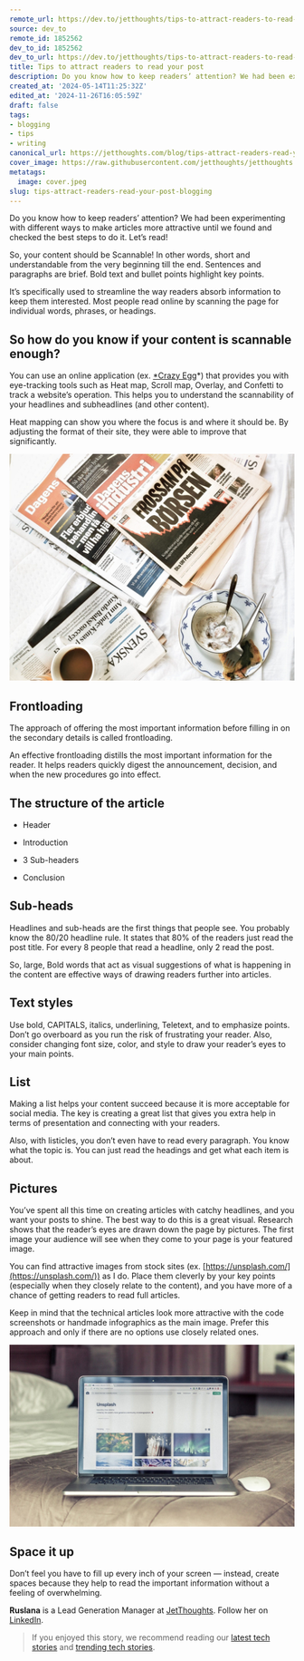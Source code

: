 ```yaml
---
remote_url: https://dev.to/jetthoughts/tips-to-attract-readers-to-read-your-post-2n9j
source: dev_to
remote_id: 1852562
dev_to_id: 1852562
dev_to_url: https://dev.to/jetthoughts/tips-to-attract-readers-to-read-your-post-2n9j
title: Tips to attract readers to read your post
description: Do you know how to keep readers’ attention? We had been experimenting with different ways to make...
created_at: '2024-05-14T11:25:32Z'
edited_at: '2024-11-26T16:05:59Z'
draft: false
tags:
- blogging
- tips
- writing
canonical_url: https://jetthoughts.com/blog/tips-attract-readers-read-your-post-blogging/
cover_image: https://raw.githubusercontent.com/jetthoughts/jetthoughts.github.io/master/content/blog/tips-attract-readers-read-your-post-blogging/cover.jpeg
metatags:
  image: cover.jpeg
slug: tips-attract-readers-read-your-post-blogging
---
```

Do you know how to keep readers’ attention? We had been experimenting with different ways to make articles more attractive until we found and checked the best steps to do it. Let’s read!

So, your content should be Scannable! In other words, short and understandable from the very beginning till the end. Sentences and paragraphs are brief. Bold text and bullet points highlight key points.

It’s specifically used to streamline the way readers absorb information to keep them interested. Most people read online by scanning the page for individual words, phrases, or headings.

## So how do you know if your content is scannable enough?

You can use an online application (ex. [*Crazy Egg](https://www.crazyegg.com/)*) that provides you with eye-tracking tools such as Heat map, Scroll map, Overlay, and Confetti to track a website’s operation. This helps you to understand the scannability of your headlines and subheadlines (and other content).

Heat mapping can show you where the focus is and where it should be. By adjusting the format of their site, they were able to improve that significantly.

![Photo by [Malin Strandvall](https://unsplash.com/@malinstrandvall?utm_source=unsplash&utm_medium=referral&utm_content=creditCopyText) on [Unsplash](https://unsplash.com/s/photos/magazine-article?utm_source=unsplash&utm_medium=referral&utm_content=creditCopyText)](file_0.jpeg)

## Frontloading

The approach of offering the most important information before filling in on the secondary details is called frontloading.

An effective frontloading distills the most important information for the reader. It helps readers quickly digest the announcement, decision, and when the new procedures go into effect.

## The structure of the article

* Header

* Introduction

* 3 Sub-headers

* Conclusion

## Sub-heads

Headlines and sub-heads are the first things that people see. You probably know the 80/20 headline rule. It states that 80% of the readers just read the post title. For every 8 people that read a headline, only 2 read the post.

So, large, Bold words that act as visual suggestions of what is happening in the content are effective ways of drawing readers further into articles.

## Text styles

Use bold, CAPITALS, italics, underlining, Teletext, and to emphasize points. Don’t go overboard as you run the risk of frustrating your reader. Also, consider changing font size, color, and style to draw your reader’s eyes to your main points.

## List

Making a list helps your content succeed because it is more acceptable for social media. The key is creating a great list that gives you extra help in terms of presentation and connecting with your readers.

Also, with listicles, you don’t even have to read every paragraph. You know what the topic is. You can just read the headings and get what each item is about.

## Pictures

You’ve spent all this time on creating articles with catchy headlines, and you want your posts to shine. The best way to do this is a great visual. Research shows that the reader’s eyes are drawn down the page by pictures. The first image your audience will see when they come to your page is your featured image.

You can find attractive images from stock sites (ex. [https://unsplash.com/](https://unsplash.com/)) as I do. Place them cleverly by your key points (especially when they closely relate to the content), and you have more of a chance of getting readers to read full articles.

Keep in mind that the technical articles look more attractive with the code screenshots or handmade infographics as the main image. Prefer this approach and only if there are no options use closely related ones.

![Photo by [Bram Naus](https://unsplash.com/@bramnaus?utm_source=unsplash&utm_medium=referral&utm_content=creditCopyText) on [Unsplash](https://unsplash.com/s/photos/unsplash-laptop?utm_source=unsplash&utm_medium=referral&utm_content=creditCopyText)](file_1.jpeg)

## Space it up

Don’t feel you have to fill up every inch of your screen — instead, create spaces because they help to read the important information without a feeling of overwhelming.

**Ruslana** is a Lead Generation Manager at [JetThoughts](https://www.jetthoughts.com/). Follow her on [LinkedIn](https://www.linkedin.com/in/ruslana-brykaliuk-970016135/).
>  If you enjoyed this story, we recommend reading our [latest tech stories](https://jtway.co/latest) and [trending tech stories](https://jtway.co/trending).
